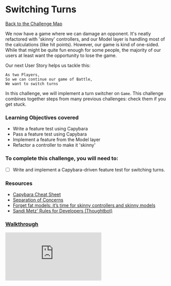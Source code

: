 # Switching Turns

[Back to the Challenge Map](README.md)

We now have a game where we can damage an opponent. It's neatly refactored with 'skinny' controllers, and our Model layer is handling most of the calculations (like hit points). However, our game is kind of one-sided. While that might be quite fun enough for some people, the majority of our users at least want the opportunity to lose the game.

Our next User Story helps us tackle this:

```
As two Players,
So we can continue our game of Battle,
We want to switch turns
```

In this challenge, we will implement a turn switcher on `Game`. This challenge combines together steps from many previous challenges: check them if you get stuck.

### Learning Objectives covered
- Write a feature test using Capybara
- Pass a feature test using Capybara
- Implement a feature from the Model layer
- Refactor a controller to make it 'skinny'

### To complete this challenge, you will need to:

- [ ] Write and implement a Capybara-driven feature test for switching turns.

### Resources

- [Capybara Cheat Sheet](https://thoughtbot.com/upcase/test-driven-rails-resources/capybara.pdf)
- [Separation of Concerns](https://en.wikipedia.org/wiki/Separation_of_concerns)
- [Forget fat models: it’s time for skinny controllers and skinny models](https://medium.com/makers-academy/forget-fat-models-its-time-for-skinny-controllers-and-skinny-models-a9b84ec481b7#.8vs2uzw1f)
- [Sandi Metz' Rules for Developers (Thoughtbot)](https://robots.thoughtbot.com/sandi-metz-rules-for-developers)

### [Walkthrough](walkthroughs/switching_turns.md)


![Tracking pixel](https://githubanalytics.herokuapp.com/course/intro_to_the_web/switching_turns.md)
